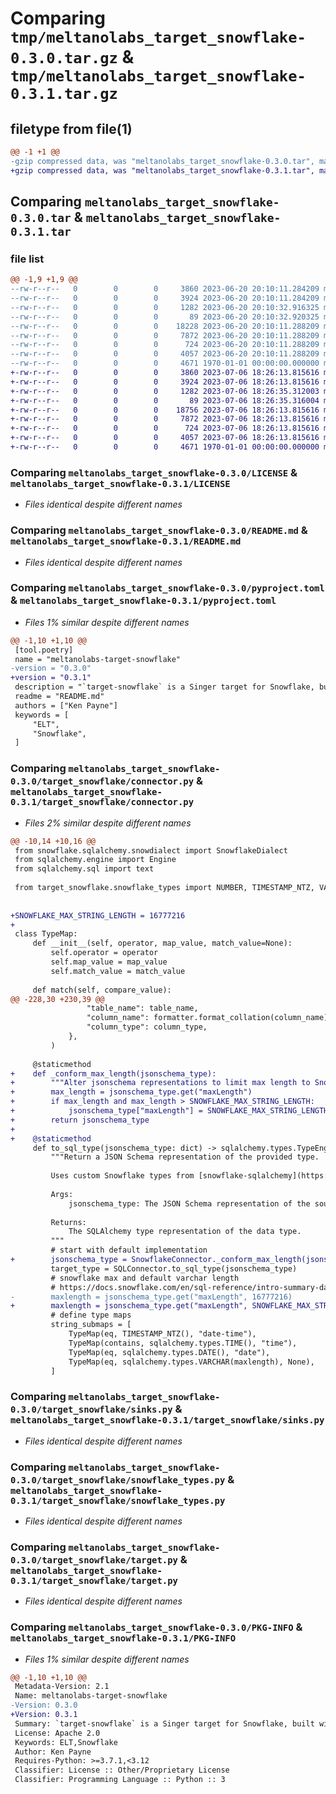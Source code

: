 # Comparing `tmp/meltanolabs_target_snowflake-0.3.0.tar.gz` & `tmp/meltanolabs_target_snowflake-0.3.1.tar.gz`

## filetype from file(1)

```diff
@@ -1 +1 @@
-gzip compressed data, was "meltanolabs_target_snowflake-0.3.0.tar", max compression
+gzip compressed data, was "meltanolabs_target_snowflake-0.3.1.tar", max compression
```

## Comparing `meltanolabs_target_snowflake-0.3.0.tar` & `meltanolabs_target_snowflake-0.3.1.tar`

### file list

```diff
@@ -1,9 +1,9 @@
--rw-r--r--   0        0        0     3860 2023-06-20 20:10:11.284209 meltanolabs_target_snowflake-0.3.0/LICENSE
--rw-r--r--   0        0        0     3924 2023-06-20 20:10:11.284209 meltanolabs_target_snowflake-0.3.0/README.md
--rw-r--r--   0        0        0     1282 2023-06-20 20:10:32.916325 meltanolabs_target_snowflake-0.3.0/pyproject.toml
--rw-r--r--   0        0        0       89 2023-06-20 20:10:32.920325 meltanolabs_target_snowflake-0.3.0/target_snowflake/__init__.py
--rw-r--r--   0        0        0    18228 2023-06-20 20:10:11.288209 meltanolabs_target_snowflake-0.3.0/target_snowflake/connector.py
--rw-r--r--   0        0        0     7872 2023-06-20 20:10:11.288209 meltanolabs_target_snowflake-0.3.0/target_snowflake/sinks.py
--rw-r--r--   0        0        0      724 2023-06-20 20:10:11.288209 meltanolabs_target_snowflake-0.3.0/target_snowflake/snowflake_types.py
--rw-r--r--   0        0        0     4057 2023-06-20 20:10:11.288209 meltanolabs_target_snowflake-0.3.0/target_snowflake/target.py
--rw-r--r--   0        0        0     4671 1970-01-01 00:00:00.000000 meltanolabs_target_snowflake-0.3.0/PKG-INFO
+-rw-r--r--   0        0        0     3860 2023-07-06 18:26:13.815616 meltanolabs_target_snowflake-0.3.1/LICENSE
+-rw-r--r--   0        0        0     3924 2023-07-06 18:26:13.815616 meltanolabs_target_snowflake-0.3.1/README.md
+-rw-r--r--   0        0        0     1282 2023-07-06 18:26:35.312003 meltanolabs_target_snowflake-0.3.1/pyproject.toml
+-rw-r--r--   0        0        0       89 2023-07-06 18:26:35.316004 meltanolabs_target_snowflake-0.3.1/target_snowflake/__init__.py
+-rw-r--r--   0        0        0    18756 2023-07-06 18:26:13.815616 meltanolabs_target_snowflake-0.3.1/target_snowflake/connector.py
+-rw-r--r--   0        0        0     7872 2023-07-06 18:26:13.815616 meltanolabs_target_snowflake-0.3.1/target_snowflake/sinks.py
+-rw-r--r--   0        0        0      724 2023-07-06 18:26:13.815616 meltanolabs_target_snowflake-0.3.1/target_snowflake/snowflake_types.py
+-rw-r--r--   0        0        0     4057 2023-07-06 18:26:13.815616 meltanolabs_target_snowflake-0.3.1/target_snowflake/target.py
+-rw-r--r--   0        0        0     4671 1970-01-01 00:00:00.000000 meltanolabs_target_snowflake-0.3.1/PKG-INFO
```

### Comparing `meltanolabs_target_snowflake-0.3.0/LICENSE` & `meltanolabs_target_snowflake-0.3.1/LICENSE`

 * *Files identical despite different names*

### Comparing `meltanolabs_target_snowflake-0.3.0/README.md` & `meltanolabs_target_snowflake-0.3.1/README.md`

 * *Files identical despite different names*

### Comparing `meltanolabs_target_snowflake-0.3.0/pyproject.toml` & `meltanolabs_target_snowflake-0.3.1/pyproject.toml`

 * *Files 1% similar despite different names*

```diff
@@ -1,10 +1,10 @@
 [tool.poetry]
 name = "meltanolabs-target-snowflake"
-version = "0.3.0"
+version = "0.3.1"
 description = "`target-snowflake` is a Singer target for Snowflake, built with the Meltano SDK for Singer Targets."
 readme = "README.md"
 authors = ["Ken Payne"]
 keywords = [
     "ELT",
     "Snowflake",
 ]
```

### Comparing `meltanolabs_target_snowflake-0.3.0/target_snowflake/connector.py` & `meltanolabs_target_snowflake-0.3.1/target_snowflake/connector.py`

 * *Files 2% similar despite different names*

```diff
@@ -10,14 +10,16 @@
 from snowflake.sqlalchemy.snowdialect import SnowflakeDialect
 from sqlalchemy.engine import Engine
 from sqlalchemy.sql import text
 
 from target_snowflake.snowflake_types import NUMBER, TIMESTAMP_NTZ, VARIANT
 
 
+SNOWFLAKE_MAX_STRING_LENGTH = 16777216
+
 class TypeMap:
     def __init__(self, operator, map_value, match_value=None):
         self.operator = operator
         self.map_value = map_value
         self.match_value = match_value
 
     def match(self, compare_value):
@@ -228,30 +230,39 @@
                 "table_name": table_name,
                 "column_name": formatter.format_collation(column_name),
                 "column_type": column_type,
             },
         )
 
     @staticmethod
+    def _conform_max_length(jsonschema_type):
+        """Alter jsonschema representations to limit max length to Snowflake's VARCHAR length."""
+        max_length = jsonschema_type.get("maxLength")
+        if max_length and max_length > SNOWFLAKE_MAX_STRING_LENGTH:
+            jsonschema_type["maxLength"] = SNOWFLAKE_MAX_STRING_LENGTH
+        return jsonschema_type
+
+    @staticmethod
     def to_sql_type(jsonschema_type: dict) -> sqlalchemy.types.TypeEngine:
         """Return a JSON Schema representation of the provided type.
 
         Uses custom Snowflake types from [snowflake-sqlalchemy](https://github.com/snowflakedb/snowflake-sqlalchemy/blob/main/src/snowflake/sqlalchemy/custom_types.py)
 
         Args:
             jsonschema_type: The JSON Schema representation of the source type.
 
         Returns:
             The SQLAlchemy type representation of the data type.
         """
         # start with default implementation
+        jsonschema_type = SnowflakeConnector._conform_max_length(jsonschema_type)
         target_type = SQLConnector.to_sql_type(jsonschema_type)
         # snowflake max and default varchar length
         # https://docs.snowflake.com/en/sql-reference/intro-summary-data-types.html
-        maxlength = jsonschema_type.get("maxLength", 16777216)
+        maxlength = jsonschema_type.get("maxLength", SNOWFLAKE_MAX_STRING_LENGTH)
         # define type maps
         string_submaps = [
             TypeMap(eq, TIMESTAMP_NTZ(), "date-time"),
             TypeMap(contains, sqlalchemy.types.TIME(), "time"),
             TypeMap(eq, sqlalchemy.types.DATE(), "date"),
             TypeMap(eq, sqlalchemy.types.VARCHAR(maxlength), None),
         ]
```

### Comparing `meltanolabs_target_snowflake-0.3.0/target_snowflake/sinks.py` & `meltanolabs_target_snowflake-0.3.1/target_snowflake/sinks.py`

 * *Files identical despite different names*

### Comparing `meltanolabs_target_snowflake-0.3.0/target_snowflake/snowflake_types.py` & `meltanolabs_target_snowflake-0.3.1/target_snowflake/snowflake_types.py`

 * *Files identical despite different names*

### Comparing `meltanolabs_target_snowflake-0.3.0/target_snowflake/target.py` & `meltanolabs_target_snowflake-0.3.1/target_snowflake/target.py`

 * *Files identical despite different names*

### Comparing `meltanolabs_target_snowflake-0.3.0/PKG-INFO` & `meltanolabs_target_snowflake-0.3.1/PKG-INFO`

 * *Files 1% similar despite different names*

```diff
@@ -1,10 +1,10 @@
 Metadata-Version: 2.1
 Name: meltanolabs-target-snowflake
-Version: 0.3.0
+Version: 0.3.1
 Summary: `target-snowflake` is a Singer target for Snowflake, built with the Meltano SDK for Singer Targets.
 License: Apache 2.0
 Keywords: ELT,Snowflake
 Author: Ken Payne
 Requires-Python: >=3.7.1,<3.12
 Classifier: License :: Other/Proprietary License
 Classifier: Programming Language :: Python :: 3
```


